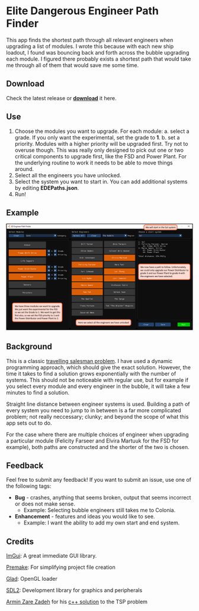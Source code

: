 # Elite Dangerous Engineer Path Finder

This app finds the shortest path through all relevant engineers when upgrading a list of modules. I wrote this because with each new ship loadout, I found was bouncing back and forth across the bubble upgrading each module. I figured there probably exists a shortest path that would take me through all of them that would save me some time.

## Download

Check the latest release or [**download**](https://github.com/int-Frank/EDEPathFinder/releases/download/Release_1.2.0/EDEngineerPaths_1.2.0.zip) it here.

## Use
 
 1. Choose the modules you want to upgrade. For each module:
     a. select a grade. If you only want the experimental, set the grade to **1**.
     b. set a priority. Modules with a higher priority will be upgraded first. Try not to overuse though. This was really only designed to pick out one or two critical components to upgrade first, like the FSD and Power Plant. For the underlying routine to work it needs to be able to move things around.
 2. Select all the engineers you have unlocked.
 3. Select the system you want to start in. You can add additional systems by editing **EDEPaths.json**.
 4. Run!
 
## Example

![](images/demo1.png)

## Background

This is a classic [travelling salesman problem](https://en.wikipedia.org/wiki/Travelling_salesman_problem). I have used a dynamic programming approach, which should give the exact solution. However, the time it takes to find a solution grows exponentially with the number of systems. This should not be noticeable with regular use, but for example if you select every module and every engineer in the bubble, it will take a few minutes to find a solution.

Straight line distance between engineer systems is used. Building a path of every system you need to jump to in between is a far more complicated problem; not really neccessary; clunky; and beyond the scope of what this app sets out to do.

For the case where there are multiple choices of engineer when upgrading a particular module (Felicity Farseer and Elvira Martuuk for the FSD for example), both paths are constructed and the shorter of the two is chosen.

## Feedback

Feel free to submit any feedback! If you want to submit an issue, use one of the following tags:

 - **Bug** - crashes, anything that seems broken, output that seems incorrect or does not make sense.
   - Example: Selecting bubble engineers still takes me to Colonia.
 - **Enhancement** - features and ideas you would like to see.
   - Example: I want the ability to add my own start and end system.
   
## Credits

[ImGui](https://github.com/ocornut/imgui/): A great immediate GUI library.

[Premake](https://premake.github.io/): For simplifying project file creation

[Glad](https://glad.dav1d.de/): OpenGL loader

[SDL2](https://www.libsdl.org/): Development library for graphics and peripherals

[Armin Zare Zadeh](https://github.com/akzare) for his [c++ solution](https://github.com/akzare/Algorithms/blob/master/src/main/cpp/algorithms/graphtheory/TspDynamicProgrammingIterative.h) to the TSP problem
